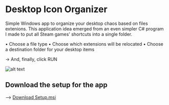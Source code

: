 # Desktop Icon Organizer
Simple Windows app to organize your desktop chaos based on files extenions. This application idea emerged from an even simpler C# program I made to put all Steam games' shortcuts into a single folder.

• Choose a file type
• Choose which extensions will be relocated
• Choose a destination folder for your desktop items

→ And, finally, click RUN



![alt text](https://i.pinimg.com/originals/2c/38/7c/2c387cdf0f79923eb7f6a29af40a0fb5.jpg)


## Download the setup for the app

--> [Download Setup.msi](https://github.com/TomasMileto/Desktop-Icon-Organizer/blob/main/Setup.msi?raw=true "You can trust me")
